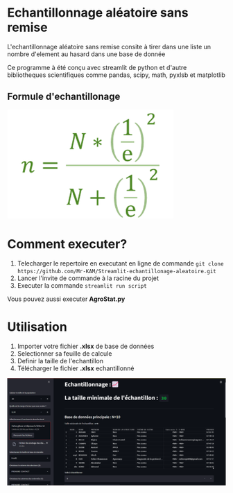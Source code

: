 # Echantillonnage aléatoire sans remise

L'echantillonnage aléatoire sans remise consite à tirer dans une liste un nombre d'element au hasard dans une base de donnée

Ce programme à été conçu avec streamlit de python et d'autre bibliotheques scientifiques comme pandas, scipy, math, pyxlsb et matplotlib 

## Formule d'echantillonage
![Formule](/Image5.png)

# Comment executer?

1. Telecharger le repertoire en executant en ligne de commande `git clone https://github.com/Mr-KAM/Streamlit-echantillonage-aleatoire.git `
2. Lancer l'invite de commande à la racine du projet
3. Executer la commande `streamlit run script` 

Vous pouvez aussi executer **AgroStat.py**

# Utilisation
1. Importer votre fichier **.xlsx** de base de données
2. Selectionner sa feuille de calcule
3. Definir la taille de l'echantillon
4. Télécharger le fichier **.xlsx** echantillonné

![Interface de l'application](/Img/Image1.png)
